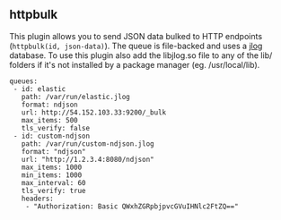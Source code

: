 ## httpbulk

This plugin allows you to send JSON data bulked to HTTP endpoints (```httpbulk(id, json-data)```). The queue is file-backed and uses a [jlog](https://github.com/omniti-labs/jlog) database. To use this plugin also add the libjlog.so file to any of the lib/ folders if it's not installed by a package manager (eg. /usr/local/lib).

```
queues:
 - id: elastic
   path: /var/run/elastic.jlog
   format: ndjson
   url: http://54.152.103.33:9200/_bulk
   max_items: 500
   tls_verify: false
 - id: custom-ndjson
   path: /var/run/custom-ndjson.jlog
   format: "ndjson"
   url: "http://1.2.3.4:8080/ndjson"
   max_items: 1000
   min_items: 1000
   max_interval: 60
   tls_verify: true
   headers:
    - "Authorization: Basic QWxhZGRpbjpvcGVuIHNlc2FtZQ=="
```
